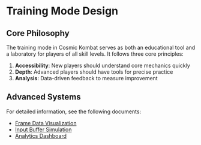 # Training Mode Design

## Core Philosophy

The training mode in Cosmic Kombat serves as both an educational tool and a laboratory for players of all skill levels. It follows three core principles:

1. **Accessibility**: New players should understand core mechanics quickly
2. **Depth**: Advanced players should have tools for precise practice
3. **Analysis**: Data-driven feedback to measure improvement

## Advanced Systems

For detailed information, see the following documents:

- [Frame Data Visualization](/content/frame-data.md)
- [Input Buffer Simulation](/content/input-buffer.md)
- [Analytics Dashboard](/content/analytics-dashboard.md)